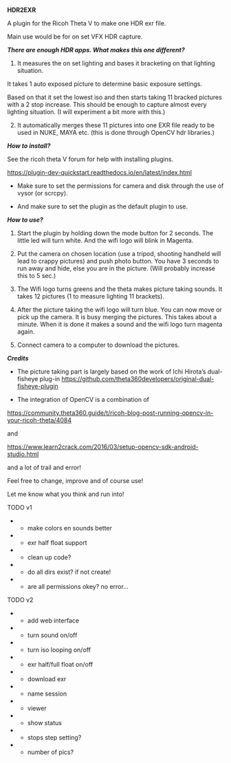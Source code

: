  

**HDR2EXR**



A plugin for the Ricoh Theta V to make one HDR exr file. 

Main use would be for on set VFX HDR capture.

 

***There are enough HDR apps. What makes this one different?***

1) It measures the on set lighting and bases it bracketing on that lighting situation. 

It takes 1 auto exposed picture to determine basic exposure settings. 

Based on that it set the lowest iso and then starts taking 11 bracked pictures with a 2 stop increase. This should be enough to capture almost every lighting situation. (I will experiment a bit more with this.) 

 

2) It automatically merges these 11 pictures into one EXR file ready to be used in NUKE, MAYA etc. (this is done through OpenCV hdr libraries.)

 

 

***How to install?***

See the ricoh theta V forum for help with installing plugins. 

https://plugin-dev-quickstart.readthedocs.io/en/latest/index.html

- Make sure to set the permissions for camera and disk through the use of vysor (or scrcpy).

- And make sure to set the plugin as the default plugin to use.

 

***How to use?***

1) Start the plugin by holding down the mode button for 2 seconds. The little led will turn white. And the wifi logo will blink in Magenta.

2) Put the camera on chosen location (use a tripod, shooting handheld will lead to crappy pictures) and push photo button. You have 3 seconds to run away and hide, else you are in the picture. (Will probably increase this to 5 sec.) 

3) The Wifi logo turns greens and the theta makes picture taking sounds. It takes 12 pictures (1 to measure lighting 11 brackets).

4) After the picture taking the wifi logo will turn blue. You can now move or pick up the camera. It is busy merging the pictures. This takes about a minute. When it is done it makes a sound and the wifi logo turn magenta again.

5) Connect camera to a computer to download the pictures.

 

***Credits***

- The picture taking part is largely based on the work of Ichi Hirota’s dual-fisheye plug-in <https://github.com/theta360developers/original-dual-fisheye-plugin>

 

- The integration of OpenCV is a combination of 

<https://community.theta360.guide/t/ricoh-blog-post-running-opencv-in-your-ricoh-theta/4084>

and 

<https://www.learn2crack.com/2016/03/setup-opencv-sdk-android-studio.html>

and a lot of trail and error!

 

 

Feel free to change, improve and of course use!

Let me know what you think and run into!



TODO v1

- - make colors en sounds better
- - exr half float support
- - clean up code?
- - do all dirs exist? if not create!
- - are all permissions okey? no error...



TODO v2

- - add web interface
- - turn sound on/off
- - turn iso looping on/off
- - exr half/full float on/off
- - download exr
- - name session
- - viewer
- - show status
- - stops step setting?
- - number of pics?

  

 

 

 

 
